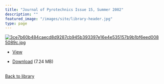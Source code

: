 ```yaml
---
title: "Journal of Pyrotechnics Issue 15, Summer 2002"
description: ""
featured_image: "/images/site/library-header.jpg"
type: page
---
```


<a href="https://drive.google.com/uc?export=view&id=1AWHDRX4HOt-Wg1hESndT9SJiY3lupCr3" target="_blank">![3ce7b60b484caecd8d9287cb945b393397e16e4e535157b9b1bf6eed0085089c.jpg](/images/library/3ce7b60b484caecd8d9287cb945b393397e16e4e535157b9b1bf6eed0085089c.jpg)</a>
* <a href="https://drive.google.com/uc?export=view&id=1AWHDRX4HOt-Wg1hESndT9SJiY3lupCr3" target="_blank">View</a>

* [Download](https://drive.google.com/uc?export=download&id=1AWHDRX4HOt-Wg1hESndT9SJiY3lupCr3) (7.24 MB)

<br />[Back to library](/library/)
